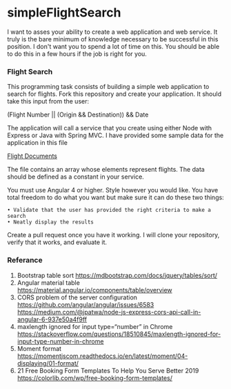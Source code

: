 # simpleFlightSearch
I want to asses your ability to create a web application and web service. It truly is the bare minimum of knowledge necessary to be successful in this position. I don't want you to spend a lot of time on this. You should be able to do this in a few hours if the job is right for you.

### Flight Search

This programming task consists of building a simple web application to search for flights. Fork this repository and create your application. It should take this input from the user:

(Flight Number ||  (Origin && Destination)) && Date

The application will call a service that you create using either Node with Express or Java with Spring MVC. I have provided some sample data for the application in this file 


[Flight Documents](./flight-docs/flight-sample.json)



The file contains an array whose elements represent flights. The data should be defined as a constant in your service. 


You must use Angular 4 or higher. Style however you would like. You have total freedom to do what you want but make sure it can do these two things:

	• Validate that the user has provided the right criteria to make a search 
	• Neatly display the results

Create a pull request once you have it working. I will clone your repository, verify that it works, and evaluate it.

### Referance 
1. Bootstrap table sort
https://mdbootstrap.com/docs/jquery/tables/sort/
2. Angular material table
https://material.angular.io/components/table/overview
3. CORS problem of the server configuration
https://github.com/angular/angular/issues/6583
https://medium.com/@jpatwa/node-js-express-cors-api-call-in-angular-6-937e50a4f9ff
4. maxlength ignored for input type=“number” in Chrome
https://stackoverflow.com/questions/18510845/maxlength-ignored-for-input-type-number-in-chrome
5. Moment format
https://momentjscom.readthedocs.io/en/latest/moment/04-displaying/01-format/
6. 21 Free Booking Form Templates To Help You Serve Better 2019
https://colorlib.com/wp/free-booking-form-templates/